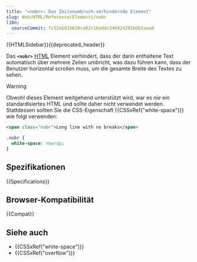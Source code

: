 ```yaml
---
title: "<nobr>: Das Zeilenumbruch-verhindernde Element"
slug: Web/HTML/Reference/Elements/nobr
l10n:
  sourceCommit: fc52eb81b630ca02c16addc346924295bdb5aaa8
---
```


{{HTMLSidebar}}{{deprecated_header}}

Das **`<nobr>`** [HTML](/de/docs/Web/HTML) Element verhindert, dass der darin enthaltene Text automatisch über mehrere Zeilen umbricht, was dazu führen kann, dass der Benutzer horizontal scrollen muss, um die gesamte Breite des Textes zu sehen.

> [!WARNING]
> Obwohl dieses Element weitgehend unterstützt wird, war es _nie_ ein standardisiertes HTML und sollte daher nicht verwendet werden. Stattdessen sollten Sie die CSS-Eigenschaft {{CSSxRef("white-space")}} wie folgt verwenden:

```html
<span class="nobr">Long line with no breaks</span>
```

```css
.nobr {
  white-space: nowrap;
}
```

## Spezifikationen

{{Specifications}}

## Browser-Kompatibilität

{{Compat}}

## Siehe auch

- {{CSSxRef("white-space")}}
- {{CSSxRef("overflow")}}
